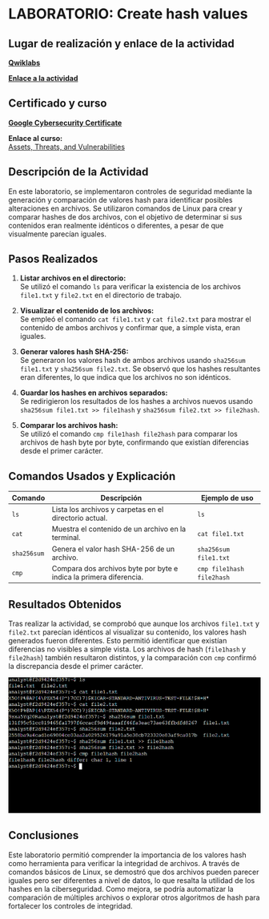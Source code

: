 # LABORATORIO: Create hash values
## Lugar de realización y enlace de la actividad
**[Qwiklabs](https://www.qwiklabs.com/)**

**[Enlace a la actividad](https://www.cloudskillsboost.google/focuses/42747959)** 

## Certificado y curso
**[Google Cybersecurity Certificate](https://www.coursera.org/professional-certificates/google-cybersecurity)**

**Enlace al curso:**  
[Assets, Threats, and Vulnerabilities](https://www.coursera.org/learn/assets-threats-and-vulnerabilities)

## Descripción de la Actividad
En este laboratorio, se implementaron controles de seguridad mediante la generación y comparación de valores hash para identificar posibles alteraciones en archivos. Se utilizaron comandos de Linux para crear y comparar hashes de dos archivos, con el objetivo de determinar si sus contenidos eran realmente idénticos o diferentes, a pesar de que visualmente parecían iguales.

## Pasos Realizados

1. **Listar archivos en el directorio:**  
    Se utilizó el comando `ls` para verificar la existencia de los archivos `file1.txt` y `file2.txt` en el directorio de trabajo.

2. **Visualizar el contenido de los archivos:**  
    Se empleó el comando `cat file1.txt` y `cat file2.txt` para mostrar el contenido de ambos archivos y confirmar que, a simple vista, eran iguales.

3. **Generar valores hash SHA-256:**  
    Se generaron los valores hash de ambos archivos usando `sha256sum file1.txt` y `sha256sum file2.txt`. Se observó que los hashes resultantes eran diferentes, lo que indica que los archivos no son idénticos.

4. **Guardar los hashes en archivos separados:**  
    Se redirigieron los resultados de los hashes a archivos nuevos usando `sha256sum file1.txt >> file1hash` y `sha256sum file2.txt >> file2hash`.

5. **Comparar los archivos hash:**  
    Se utilizó el comando `cmp file1hash file2hash` para comparar los archivos de hash byte por byte, confirmando que existían diferencias desde el primer carácter.

## Comandos Usados y Explicación

| Comando                | Descripción                                                      | Ejemplo de uso                  |
|------------------------|------------------------------------------------------------------|---------------------------------|
| `ls`                   | Lista los archivos y carpetas en el directorio actual.           | `ls`                            |
| `cat`                  | Muestra el contenido de un archivo en la terminal.               | `cat file1.txt`                 |
| `sha256sum`            | Genera el valor hash SHA-256 de un archivo.                      | `sha256sum file1.txt`           |
| `cmp`                  | Compara dos archivos byte por byte e indica la primera diferencia.| `cmp file1hash file2hash`       |

## Resultados Obtenidos
Tras realizar la actividad, se comprobó que aunque los archivos `file1.txt` y `file2.txt` parecían idénticos al visualizar su contenido, los valores hash generados fueron diferentes. Esto permitió identificar que existían diferencias no visibles a simple vista. Los archivos de hash (`file1hash` y `file2hash`) también resultaron distintos, y la comparación con `cmp` confirmó la discrepancia desde el primer carácter.

![Comparación de valores hash generados para los archivos.](recursos/Lab10_image.png)

## Conclusiones
Este laboratorio permitió comprender la importancia de los valores hash como herramienta para verificar la integridad de archivos. A través de comandos básicos de Linux, se demostró que dos archivos pueden parecer iguales pero ser diferentes a nivel de datos, lo que resalta la utilidad de los hashes en la ciberseguridad. Como mejora, se podría automatizar la comparación de múltiples archivos o explorar otros algoritmos de hash para fortalecer los controles de integridad.

